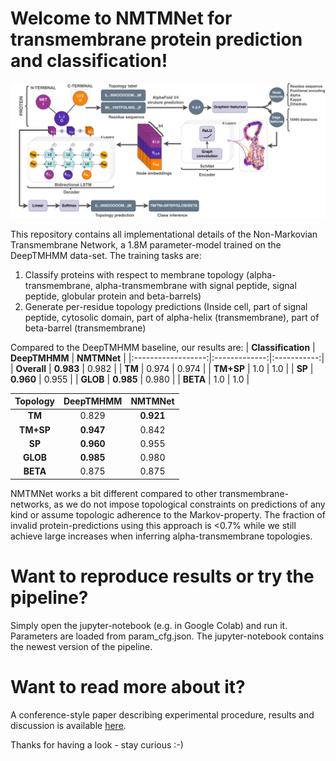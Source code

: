 # Welcome to NMTMNet for transmembrane protein prediction and classification!
![](images/pipeline.png?raw=true)

This repository contains all implementational details of the Non-Markovian Transmembrane Network, a 1.8M parameter-model trained on the DeepTMHMM data-set. The training tasks are:
1. Classify proteins with respect to membrane topology (alpha-transmembrane, alpha-transmembrane with signal peptide, signal peptide, globular protein and beta-barrels)
2. Generate per-residue topology predictions (Inside cell, part of signal peptide, cytosolic domain, part of alpha-helix (transmembrane), part of beta-barrel (transmembrane)

Compared to the DeepTMHMM baseline, our results are:
| **Classification** | **DeepTMHMM** | **NMTMNet** |
|:------------------:|:-------------:|:-----------:|
|     **Overall**    |   **0.983**   |    0.982    |
|       **TM**       |     0.974     |    0.974    |
|      **TM+SP**     |      1.0      |     1.0     |
|       **SP**       |   **0.960**   |    0.955    |
|      **GLOB**      |   **0.985**   |    0.980    |
|      **BETA**      |      1.0      |     1.0     |

| **Topology** | **DeepTMHMM** | **NMTMNet** |
|:------------:|:-------------:|:-----------:|
|    **TM**    |     0.829     |  **0.921**  |
|   **TM+SP**  |   **0.947**   |    0.842    |
|    **SP**    |   **0.960**   |    0.955    |
|   **GLOB**   |   **0.985**   |    0.980    |
|   **BETA**   |     0.875     |    0.875    |

NMTMNet works a bit different compared to other transmembrane-networks, as we do not impose topological constraints on predictions of any kind or assume topologic adherence to the Markov-property. The fraction of invalid protein-predictions using this approach is <0.7% while we still achieve large increases when inferring alpha-transmembrane topologies. 

# Want to reproduce results or try the pipeline? 
Simply open the jupyter-notebook (e.g. in Google Colab) and run it. Parameters are loaded from param_cfg.json. The jupyter-notebook contains the newest version of the pipeline.

# Want to read more about it? 
A conference-style paper describing experimental procedure, results and discussion is available [here](https://drive.google.com/file/d/1ww0gJAENDyMlEZ-rPshm8UeKxXozjHhz/view?usp=sharing).


Thanks for having a look - stay curious :-) 




